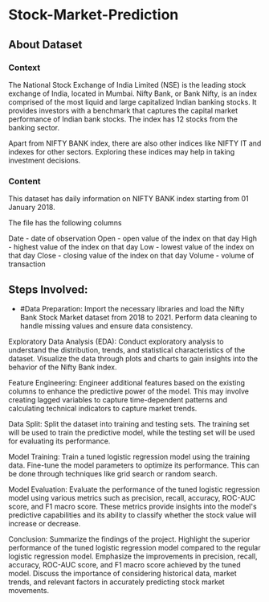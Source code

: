 # Stock-Market-Prediction

## About Dataset
### Context
The National Stock Exchange of India Limited (NSE) is the leading stock exchange of India, located in Mumbai. Nifty Bank, or Bank Nifty, is an index comprised of the most liquid and large capitalized Indian banking stocks. It provides investors with a benchmark that captures the capital market performance of Indian bank stocks. The index has 12 stocks from the banking sector.

Apart from NIFTY BANK index, there are also other indices like NIFTY IT and indexes for other sectors. Exploring these indices may help in taking investment decisions.

### Content
This dataset has daily information on NIFTY BANK index starting from 01 January 2018.

The file has the following columns

Date - date of observation
Open - open value of the index on that day
High - highest value of the index on that day
Low - lowest value of the index on that day
Close - closing value of the index on that day
Volume - volume of transaction

## Steps Involved:
*  #Data Preparation: Import the necessary libraries and load the Nifty Bank Stock Market dataset from 2018 to 2021. Perform data cleaning to handle missing values and ensure data consistency.

Exploratory Data Analysis (EDA): Conduct exploratory analysis to understand the distribution, trends, and statistical characteristics of the dataset. Visualize the data through plots and charts to gain insights into the behavior of the Nifty Bank index.

Feature Engineering: Engineer additional features based on the existing columns to enhance the predictive power of the model. This may involve creating lagged variables to capture time-dependent patterns and calculating technical indicators to capture market trends.

Data Split: Split the dataset into training and testing sets. The training set will be used to train the predictive model, while the testing set will be used for evaluating its performance.

Model Training: Train a tuned logistic regression model using the training data. Fine-tune the model parameters to optimize its performance. This can be done through techniques like grid search or random search.

Model Evaluation: Evaluate the performance of the tuned logistic regression model using various metrics such as precision, recall, accuracy, ROC-AUC score, and F1 macro score. These metrics provide insights into the model's predictive capabilities and its ability to classify whether the stock value will increase or decrease.

Conclusion: Summarize the findings of the project. Highlight the superior performance of the tuned logistic regression model compared to the regular logistic regression model. Emphasize the improvements in precision, recall, accuracy, ROC-AUC score, and F1 macro score achieved by the tuned model. Discuss the importance of considering historical data, market trends, and relevant factors in accurately predicting stock market movements.
